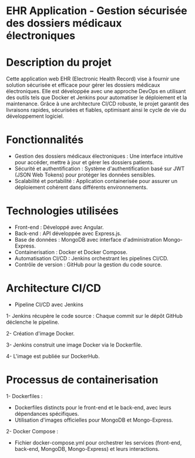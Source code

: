 # EHR Application - Gestion sécurisée des dossiers médicaux électroniques

# Description du projet

Cette application web EHR (Electronic Health Record) vise à fournir une solution sécurisée et efficace pour gérer les dossiers médicaux électroniques. Elle est développée avec une approche DevOps en utilisant des outils tels que Docker et Jenkins pour automatiser le déploiement et la maintenance.
Grâce à une architecture CI/CD robuste, le projet garantit des livraisons rapides, sécurisées et fiables, optimisant ainsi le cycle de vie du développement logiciel.

# Fonctionnalités

- Gestion des dossiers médicaux électroniques : Une interface intuitive pour accéder, mettre à jour et gérer les dossiers patients.
- Sécurité et authentification : Système d'authentification basé sur JWT (JSON Web Tokens) pour protéger les données sensibles.
- Scalabilité et portabilité : Application containerisée pour assurer un déploiement cohérent dans différents environnements.
  
# Technologies utilisées

- Front-end : Développé avec Angular.
- Back-end : API développée avec Express.js.
- Base de données : MongoDB avec interface d'administration Mongo-Express.
- Containerisation : Docker et Docker Compose.
- Automatisation CI/CD : Jenkins orchestrant les pipelines CI/CD.
- Contrôle de version : GitHub pour la gestion du code source.
  
# Architecture CI/CD

- Pipeline CI/CD avec Jenkins
  
1- Jenkins récupère le code source : Chaque commit sur le dépôt GitHub déclenche le pipeline.
  
2- Création d'image Docker.

3- Jenkins construit une image Docker via le Dockerfile.

4- L'image est publiée sur DockerHub.

# Processus de containerisation

1- Dockerfiles :

- Dockerfiles distincts pour le front-end et le back-end, avec leurs dépendances spécifiques.
- Utilisation d'images officielles pour MongoDB et Mongo-Express.
  
2- Docker Compose :

- Fichier docker-compose.yml pour orchestrer les services (front-end, back-end, MongoDB, Mongo-Express) et leurs interactions.
